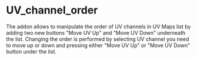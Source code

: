 # UV_channel_order

The addon allows to manipulate the order of UV channels in UV Maps list by adding two new buttons "Move UV Up" and "Move UV Down" underneath the list. Changing the order is performed by selecting UV channel you need to move up or down and pressing either "Move UV Up" or "Move UV Down" button under the list.
